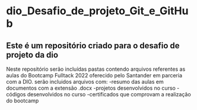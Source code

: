 # dio_Desafio_de_projeto_Git_e_GitHub
## Este é um repositório criado para o desafio de projeto da dio

Neste repositório serão incluídas pastas contendo arquivos referentes as aulas do Bootcamp Fulltack 2022 oferecido pelo Santander em parceria com a DIO.
serão incluidos arquivos com:
-resumo das aulas em documentos com a extensão .docx
-projetos desenvolvidos no curso
-códigos desenvolvidos no curso
-certificados que comprovam a realização do bootcamp

